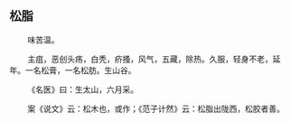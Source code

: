 ## 松脂
<p>&emsp;&emsp;
味苦温。
</p>
<p>&emsp;&emsp;
主疽，恶创头疡，白秃，疥搔，风气，五藏，除热。久服，轻身不老，延年。一名松膏，一名松肪。生山谷。
</p>
<p>&emsp;&emsp;
《名医》曰：生太山，六月采。
</p>
<p>&emsp;&emsp;
案《说文》云：松木也，或作；《范子计然》云：松脂出陇西，松胶者善。
</p>